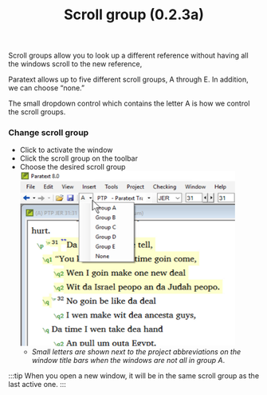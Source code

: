 ﻿---
title: Scroll group (0.2.3a)
---
Scroll groups allow you to look up a different reference without having all the windows scroll to the new reference,

Paratext allows up to five different scroll groups, A through E. In addition, we can choose “none.”

The small dropdown control which contains the letter A is how we control the scroll groups.

### Change scroll group

-   Click to activate the window
-   Click the scroll group on the toolbar
-   Choose the desired scroll group  
    ![](../media/5ece9aaab0e2f0af575639dddc891288.png)
    -  *Small letters are shown next to the project abbreviations on the window title bars when the windows are not all in group A*.

:::tip
When you open a new window, it will be in the same scroll group as the last active one.
:::
